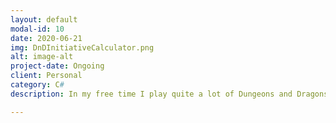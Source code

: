 ```yaml
---
layout: default
modal-id: 10
date: 2020-06-21
img: DnDInitiativeCalculator.png
alt: image-alt
project-date: Ongoing
client: Personal
category: C#
description: In my free time I play quite a lot of Dungeons and Dragons with my friends. And in a quest to make things as simple as possible for us, I have created this, a Calculator that will track combat encounters for our group, with saved values for the players can can be edited, and monsters are able to be dynamically added, the aim for this was to stream line a process that for some unknown reason always too a little too long for out group to do.

---
```

